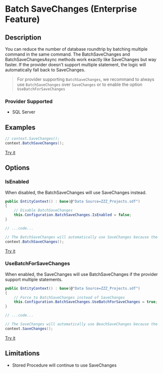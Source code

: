 # Batch SaveChanges (Enterprise Feature)

## Description
You can reduce the number of database roundtrip by batching multiple command in the same command. The BatchSaveChanges and BatchSaveChangesAsync methods work exactly like SaveChanges but way faster.
If the provider doesn't support multiple statement, the logic will automatically fall back to SaveChanges.

> For provider supporting `BatchSaveChanges`, we recommand to always use `BatchSaveChanges` over `SaveChanges` or to enable the option `UseBatchForSaveChanges`

### Provider Supported
- SQL Server

## Examples
```csharp
// context.SaveChanges();	
context.BatchSaveChanges();	
```
[Try it](https://dotnetfiddle.net/7PnUvq)

## Options

### IsEnabled
When disabled, the BatchSaveChanges will use SaveChanges instead.
```csharp
public EntityContext() : base(@"Data Source=ZZZ_Projects.sdf")
{
	// Disable BatchSaveChanges
	this.Configuration.BatchSaveChanges.IsEnabled = false;
}

// ...code...

// The BatchSaveChanges will automatically use SaveChanges because the features have been disabled in the constructor.
context.BatchSaveChanges();	
```
[Try it](https://dotnetfiddle.net/jo6QN1)

### UseBatchForSaveChanges
When enabled, the SaveChanges will use BatchSaveChanges if the provider support multiple statements.
```csharp
public EntityContext() : base(@"Data Source=ZZZ_Projects.sdf")
{
	// Force to BatchSaveChanges instead of SaveChanges
	this.Configuration.BatchSaveChanges.UseBatchForSaveChanges = true;
}

// ...code...

// The SaveChanges will automatically use BeachSaveChanges because the features have been forced in the constructor.
context.SaveChanges();	
```
[Try it](https://dotnetfiddle.net/ceeM0J)

## Limitations
- Stored Procedure will continue to use SaveChanges
